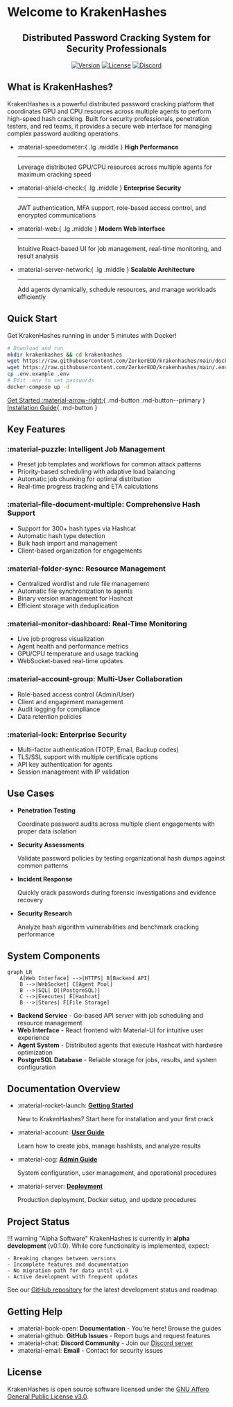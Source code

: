 # Welcome to KrakenHashes

<div align="center">
<h2>Distributed Password Cracking System for Security Professionals</h2>
<p>
<a href="https://github.com/ZerkerEOD/krakenhashes"><img src="https://img.shields.io/badge/Version-0.1.0--alpha-red.svg" alt="Version"></a>
<a href="https://github.com/ZerkerEOD/krakenhashes/blob/main/LICENSE"><img src="https://img.shields.io/badge/License-AGPLv3-blue.svg" alt="License"></a>
<a href="https://discord.gg/taafA9cSFV"><img src="https://img.shields.io/discord/YOUR_DISCORD_ID?label=Discord&logo=discord" alt="Discord"></a>
</p>
</div>

## What is KrakenHashes?

KrakenHashes is a powerful distributed password cracking platform that coordinates GPU and CPU resources across multiple agents to perform high-speed hash cracking. Built for security professionals, penetration testers, and red teams, it provides a secure web interface for managing complex password auditing operations.

<div class="grid cards" markdown>

-   :material-speedometer:{ .lg .middle } **High Performance**

    ---

    Leverage distributed GPU/CPU resources across multiple agents for maximum cracking speed

-   :material-shield-check:{ .lg .middle } **Enterprise Security**

    ---

    JWT authentication, MFA support, role-based access control, and encrypted communications

-   :material-web:{ .lg .middle } **Modern Web Interface**

    ---

    Intuitive React-based UI for job management, real-time monitoring, and result analysis

-   :material-server-network:{ .lg .middle } **Scalable Architecture**

    ---

    Add agents dynamically, schedule resources, and manage workloads efficiently

</div>

## Quick Start

Get KrakenHashes running in under 5 minutes with Docker!

```bash
# Download and run
mkdir krakenhashes && cd krakenhashes
wget https://raw.githubusercontent.com/ZerkerEOD/krakenhashes/main/docker-compose.yml
wget https://raw.githubusercontent.com/ZerkerEOD/krakenhashes/main/.env.example
cp .env.example .env
# Edit .env to set passwords
docker-compose up -d
```

[Get Started :material-arrow-right:](getting-started/quick-start.md){ .md-button .md-button--primary }
[Installation Guide](getting-started/installation.md){ .md-button }

## Key Features

### :material-puzzle: **Intelligent Job Management**
- Preset job templates and workflows for common attack patterns
- Priority-based scheduling with adaptive load balancing
- Automatic job chunking for optimal distribution
- Real-time progress tracking and ETA calculations

### :material-file-document-multiple: **Comprehensive Hash Support**
- Support for 300+ hash types via Hashcat
- Automatic hash type detection
- Bulk hash import and management
- Client-based organization for engagements

### :material-folder-sync: **Resource Management**
- Centralized wordlist and rule file management
- Automatic file synchronization to agents
- Binary version management for Hashcat
- Efficient storage with deduplication

### :material-monitor-dashboard: **Real-Time Monitoring**
- Live job progress visualization
- Agent health and performance metrics
- GPU/CPU temperature and usage tracking
- WebSocket-based real-time updates

### :material-account-group: **Multi-User Collaboration**
- Role-based access control (Admin/User)
- Client and engagement management
- Audit logging for compliance
- Data retention policies

### :material-lock: **Enterprise Security**
- Multi-factor authentication (TOTP, Email, Backup codes)
- TLS/SSL support with multiple certificate options
- API key authentication for agents
- Session management with IP validation

## Use Cases

<div class="grid cards" markdown>

-   **Penetration Testing**

    Coordinate password audits across multiple client engagements with proper data isolation

-   **Security Assessments**

    Validate password policies by testing organizational hash dumps against common patterns

-   **Incident Response**

    Quickly crack passwords during forensic investigations and evidence recovery

-   **Security Research**

    Analyze hash algorithm vulnerabilities and benchmark cracking performance

</div>

## System Components

```mermaid
graph LR
    A[Web Interface] -->|HTTPS| B[Backend API]
    B -->|WebSocket| C[Agent Pool]
    B -->|SQL| D[(PostgreSQL)]
    C -->|Executes| E[Hashcat]
    B -->|Stores| F[File Storage]
```

- **Backend Service** - Go-based API server with job scheduling and resource management
- **Web Interface** - React frontend with Material-UI for intuitive user experience  
- **Agent System** - Distributed agents that execute Hashcat with hardware optimization
- **PostgreSQL Database** - Reliable storage for jobs, results, and system configuration

## Documentation Overview

<div class="grid cards" markdown>

-   :material-rocket-launch: **[Getting Started](getting-started/overview.md)**

    New to KrakenHashes? Start here for installation and your first crack

-   :material-account: **[User Guide](user-guide/index.md)**

    Learn how to create jobs, manage hashlists, and analyze results

-   :material-cog: **[Admin Guide](admin-guide/index.md)**

    System configuration, user management, and operational procedures

-   :material-server: **[Deployment](deployment/index.md)**

    Production deployment, Docker setup, and update procedures

</div>

## Project Status

!!! warning "Alpha Software"
    KrakenHashes is currently in **alpha development** (v0.1.0). While core functionality is implemented, expect:
    
    - Breaking changes between versions
    - Incomplete features and documentation
    - No migration path for data until v1.0
    - Active development with frequent updates

See our [GitHub repository](https://github.com/ZerkerEOD/krakenhashes) for the latest development status and roadmap.

## Getting Help

- :material-book-open: **Documentation** - You're here! Browse the guides
- :material-github: **GitHub Issues** - Report bugs and request features
- :material-chat: **Discord Community** - Join our [Discord server](https://discord.gg/taafA9cSFV)
- :material-email: **Email** - Contact for security issues

## License

KrakenHashes is open source software licensed under the [GNU Affero General Public License v3.0](https://github.com/ZerkerEOD/krakenhashes/blob/main/LICENSE).